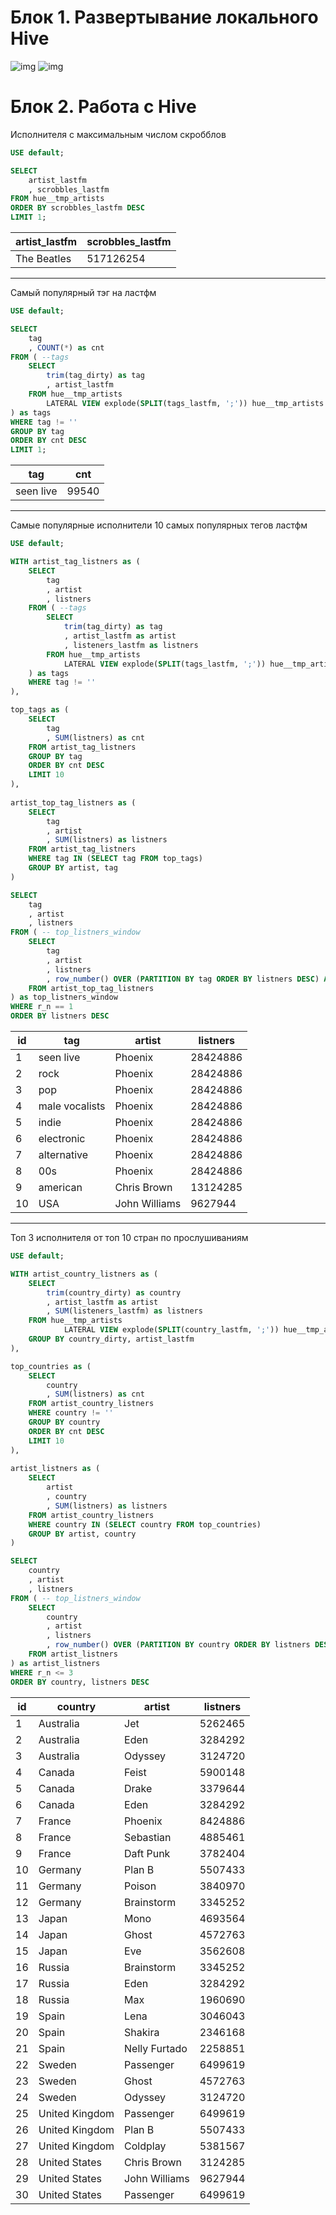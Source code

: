 # Блок 1. Развертывание локального Hive

![img](screenshots/data_grip.png)
![img](screenshots/hue.png)

# Блок 2. Работа с Hive

Исполнителя с максимальным числом скробблов

```sql
USE default;

SELECT 
    artist_lastfm
    , scrobbles_lastfm
FROM hue__tmp_artists
ORDER BY scrobbles_lastfm DESC
LIMIT 1;
```

| artist_lastfm | scrobbles_lastfm |
| --- | --- |
| The Beatles | 517126254 |
____________________

Самый популярный тэг на ластфм

```sql
USE default;

SELECT 
    tag
    , COUNT(*) as cnt
FROM ( --tags
    SELECT
        trim(tag_dirty) as tag
        , artist_lastfm
    FROM hue__tmp_artists
        LATERAL VIEW explode(SPLIT(tags_lastfm, ';')) hue__tmp_artists AS tag_dirty
) as tags
WHERE tag != ''
GROUP BY tag
ORDER BY cnt DESC
LIMIT 1;
```

| tag | cnt |
| --- | --- |
| seen live | 99540 |

____________________

Самые популярные исполнители 10 самых популярных тегов ластфм

```sql
USE default;

WITH artist_tag_listners as (
    SELECT 
        tag
        , artist
        , listners
    FROM ( --tags
        SELECT
            trim(tag_dirty) as tag
            , artist_lastfm as artist
            , listeners_lastfm as listners
        FROM hue__tmp_artists
            LATERAL VIEW explode(SPLIT(tags_lastfm, ';')) hue__tmp_artists AS tag_dirty
    ) as tags
    WHERE tag != ''
),

top_tags as (
    SELECT 
        tag
        , SUM(listners) as cnt
    FROM artist_tag_listners
    GROUP BY tag
    ORDER BY cnt DESC
    LIMIT 10
),
	
artist_top_tag_listners as (
    SELECT
        tag
        , artist
        , SUM(listners) as listners
    FROM artist_tag_listners
    WHERE tag IN (SELECT tag FROM top_tags)
    GROUP BY artist, tag
)

SELECT
    tag
    , artist
    , listners
FROM ( -- top_listners_window
    SELECT
        tag
        , artist
        , listners
        , row_number() OVER (PARTITION BY tag ORDER BY listners DESC) AS r_n
    FROM artist_top_tag_listners
) as top_listners_window
WHERE r_n == 1
ORDER BY listners DESC
```

| id | tag | artist | listners |
| --- | --- | --- | --- |
| 1 | seen live | Phoenix | 28424886 |
| 2 | rock | Phoenix | 28424886 |
| 3 | pop | Phoenix | 28424886 |
| 4 | male vocalists | Phoenix | 28424886 |
| 5 | indie | Phoenix | 28424886 |
| 6 | electronic | Phoenix | 28424886 |
| 7 | alternative | Phoenix | 28424886 |
| 8 | 00s | Phoenix | 28424886 |
| 9 | american | Chris Brown | 13124285 |
| 10 | USA | John Williams | 9627944 |

____________________

Топ 3 исполнителя от топ 10 стран по прослушиваниям

```sql
USE default;

WITH artist_country_listners as (
    SELECT 
        trim(country_dirty) as country
        , artist_lastfm as artist
        , SUM(listeners_lastfm) as listners
    FROM hue__tmp_artists
            LATERAL VIEW explode(SPLIT(country_lastfm, ';')) hue__tmp_artists AS country_dirty
    GROUP BY country_dirty, artist_lastfm
),

top_countries as (
    SELECT 
        country
        , SUM(listners) as cnt
    FROM artist_country_listners
    WHERE country != ''
    GROUP BY country
    ORDER BY cnt DESC
    LIMIT 10
),
	
artist_listners as (
    SELECT
        artist
        , country
        , SUM(listners) as listners
    FROM artist_country_listners
    WHERE country IN (SELECT country FROM top_countries)
    GROUP BY artist, country
)

SELECT
    country
    , artist
    , listners
FROM ( -- top_listners_window
    SELECT
        country
        , artist
        , listners
        , row_number() OVER (PARTITION BY country ORDER BY listners DESC) AS r_n
    FROM artist_listners
) as artist_listners
WHERE r_n <= 3
ORDER BY country, listners DESC
```
 
| id | country | artist | listners |
| --- | --- | --- | --- |
| 1 | Australia | Jet | 5262465 |
| 2 | Australia | Eden | 3284292 |
| 3 | Australia | Odyssey | 3124720 |
| 4 | Canada | Feist | 5900148 |
| 5 | Canada | Drake | 3379644 |
| 6 | Canada | Eden | 3284292 |
| 7 | France | Phoenix	 | 8424886 |
| 8 | France | Sebastian | 4885461 |
| 9 | France | Daft Punk | 3782404 |
| 10 | Germany | Plan B | 5507433 |
| 11 | Germany | Poison | 3840970 |
| 12 | Germany | Brainstorm | 3345252 |
| 13 | Japan | Mono | 4693564 |
| 14 | Japan | Ghost | 4572763 |
| 15 | Japan | Eve | 3562608 |
| 16 | Russia | Brainstorm | 3345252 |
| 17 | Russia | Eden | 3284292 |
| 18 | Russia | Max | 1960690 |
| 19 | Spain | Lena | 3046043 |
| 20 | Spain | Shakira | 2346168 |
| 21 | Spain | Nelly Furtado | 2258851 |
| 22 | Sweden | Passenger | 6499619 |
| 23 | Sweden | Ghost | 4572763 |
| 24 | Sweden | Odyssey | 3124720 |
| 25 | United Kingdom | Passenger | 6499619 |
| 26 | United Kingdom | Plan B | 5507433 |
| 27 | United Kingdom | Coldplay | 5381567 |
| 28 | United States | Chris Brown | 3124285 |
| 29 | United States | John Williams | 9627944 |
| 30 | United States | Passenger | 6499619 |
